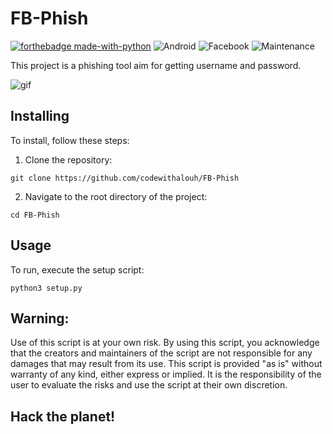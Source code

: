 # FB-Phish

[![forthebadge made-with-python](http://ForTheBadge.com/images/badges/made-with-python.svg)](https://www.python.org/)
![Android](https://img.shields.io/badge/Android-3DDC84?style=for-the-badge&logo=android&logoColor=white)
![Facebook](https://img.shields.io/badge/Facebook-%231877F2.svg?style=for-the-badge&logo=Facebook&logoColor=white)
![Maintenance](https://img.shields.io/badge/Maintained%3F-yes-green.svg?style=for-the-badge)

<p> This project is a phishing tool aim for getting username and password. </p>

![gif](https://raw.githubusercontent.com/codewithalouh/FB-Phish/main/IMG_20230102_133404.jpg)

## Installing

To install, follow these steps:

1. Clone the repository: 
```
git clone https://github.com/codewithalouh/FB-Phish
```
2. Navigate to the root directory of the project: 
```
cd FB-Phish
```

## Usage

To run, execute the setup script: 
```
python3 setup.py
```

## Warning:

Use of this script is at your own risk. By using this script, you acknowledge that the creators and maintainers of the script are not responsible for any damages that may result from its use. This script is provided "as is" without warranty of any kind, either express or implied. It is the responsibility of the user to evaluate the risks and use the script at their own discretion.
## Hack the planet!
